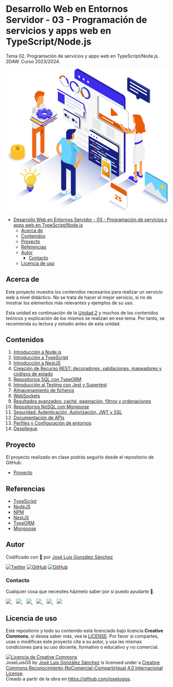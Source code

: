 # Desarrollo Web en Entornos Servidor - 03 - Programación de servicios y apps web en TypeScript/Node.js

Tema 02. Programación de servicios y apps web en TypeScript/Node.js. 2DAW. Curso 2023/2024.

![imagen](https://github.com/joseluisgs/DesarrolloWebEntornosServidor-00-2023-2024/raw/master/images/servicios.png)
- [Desarrollo Web en Entornos Servidor - 03 - Programación de servicios y apps web en TypeScript/Node.js](#desarrollo-web-en-entornos-servidor---03---programación-de-servicios-y-apps-web-en-typescriptnodejs)
  - [Acerca de](#acerca-de)
  - [Contenidos](#contenidos)
  - [Proyecto](#proyecto)
  - [Referencias](#referencias)
  - [Autor](#autor)
    - [Contacto](#contacto)
  - [Licencia de uso](#licencia-de-uso)

## Acerca de
Este proyecto muestra los contenidos necesarios para realizar un servicio web a nivel didáctico. No se trata de hacer el mejor servicio, si no de mostrar los elementos más relevantes y ejemplos de su uso.

Esta unidad es continuación de la [Unidad 2](https://github.com/joseluisgs/DesarrolloWebEntornosServidor-03-Proyecto-2023-2024) y muchos de los contenidos teóricos y explicación de los mismos se realizan en ese tema. Por tanto, se recomienda su lectura y estudio antes de esta unidad.

## Contenidos
1. [Introducción a Node.js](./01-IntroNodeJS.md)
2. [Introducción a TypeScript](./02-IntroTypeScript.md)
3. [Introducción a NestJS](./03-IntroNestJS.md)
4. [Creación de Recurso REST: decoradores, validaciones, mapeadores y códigos de estado](./04-CreacionRecursos.md)
5. [Repositorios SQL con TypeORM](./05-TypeORM.md)
6. [Introducción al Testing con Jest y Supertest](./06-Testing.md)
7. [Almacenamiento de ficheros](./07-AlacenamientoFicheros.md)
8. [WebSockets](./08-WebSockets.md)
9. [Resultados avanzados: caché, paginación, filtros y ordenaciones](./09-EndpointsAvanzados.md)
10. [Repositorios NoSQL con Mongoose](./10-MongoDB.md)
11. [Seguridad: Autenticación, Autorización, JWT y SSL](./11-Seguridad.md)
12. [Documentación de APIs](./12-Documentacion.md)
13. [Perfiles y Configuración de entornos](./13-Perfiles.md)
14. [Despliegue](./14-Despliegue.md)

## Proyecto
El proyecto realizado en clase podrás seguirlo desde el repositorio de GitHub:
- [Proyecto](https://github.com/joseluisgs/DesarrolloWebEntornosServidor-03-Proyecto-2023-2024)


## Referencias
- [TypeScript](https://www.typescriptlang.org/)
- [NodeJS](https://nodejs.org/es/)
- [NPM](https://www.npmjs.com/)
- [NestJS](https://nestjs.com/)
- [TypeORM](https://typeorm.io/#/)
- [Mongoose](https://mongoosejs.com/)

## Autor

Codificado con :sparkling_heart: por [José Luis González Sánchez](https://twitter.com/JoseLuisGS_)

[![Twitter](https://img.shields.io/twitter/follow/JoseLuisGS_?style=social)](https://twitter.com/JoseLuisGS_)
[![GitHub](https://img.shields.io/github/followers/joseluisgs?style=social)](https://github.com/joseluisgs)
[![GitHub](https://img.shields.io/github/stars/joseluisgs?style=social)](https://github.com/joseluisgs)

### Contacto

<p>
  Cualquier cosa que necesites házmelo saber por si puedo ayudarte 💬.
</p>
<p>
 <a href="https://joseluisgs.dev" target="_blank">
        <img src="https://joseluisgs.github.io/img/favicon.png" 
    height="30">
    </a>  &nbsp;&nbsp;
    <a href="https://github.com/joseluisgs" target="_blank">
        <img src="https://distreau.com/github.svg" 
    height="30">
    </a> &nbsp;&nbsp;
        <a href="https://twitter.com/JoseLuisGS_" target="_blank">
        <img src="https://i.imgur.com/U4Uiaef.png" 
    height="30">
    </a> &nbsp;&nbsp;
    <a href="https://www.linkedin.com/in/joseluisgonsan" target="_blank">
        <img src="https://upload.wikimedia.org/wikipedia/commons/thumb/c/ca/LinkedIn_logo_initials.png/768px-LinkedIn_logo_initials.png" 
    height="30">
    </a>  &nbsp;&nbsp;
    <a href="https://g.dev/joseluisgs" target="_blank">
        <img loading="lazy" src="https://googlediscovery.com/wp-content/uploads/google-developers.png" 
    height="30">
    </a>  &nbsp;&nbsp;
<a href="https://www.youtube.com/@joseluisgs" target="_blank">
        <img loading="lazy" src="https://upload.wikimedia.org/wikipedia/commons/e/ef/Youtube_logo.png" 
    height="30">
    </a>  
</p>

## Licencia de uso

Este repositorio y todo su contenido está licenciado bajo licencia **Creative Commons**, si desea saber más, vea
la [LICENSE](https://joseluisgs.dev/docs/license/). Por favor si compartes, usas o modificas este proyecto cita a su
autor, y usa las mismas condiciones para su uso docente, formativo o educativo y no comercial.

<a rel="license" href="http://creativecommons.org/licenses/by-nc-sa/4.0/"><img alt="Licencia de Creative Commons" style="border-width:0" src="https://i.creativecommons.org/l/by-nc-sa/4.0/88x31.png" /></a><br /><span xmlns:dct="http://purl.org/dc/terms/" property="dct:title">
JoseLuisGS</span>
by <a xmlns:cc="http://creativecommons.org/ns#" href="https://joseluisgs.dev/" property="cc:attributionName" rel="cc:attributionURL">
José Luis González Sánchez</a> is licensed under
a <a rel="license" href="http://creativecommons.org/licenses/by-nc-sa/4.0/">Creative Commons
Reconocimiento-NoComercial-CompartirIgual 4.0 Internacional License</a>.<br />Creado a partir de la obra
en <a xmlns:dct="http://purl.org/dc/terms/" href="https://github.com/joseluisgs" rel="dct:source">https://github.com/joseluisgs</a>.